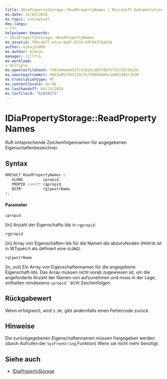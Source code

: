```yaml
---
title: IDiaPropertyStorage::ReadPropertyNames | Microsoft-Dokumentation
ms.date: 11/04/2016
ms.topic: conceptual
dev_langs:
- C++
helpviewer_keywords:
- IDiaPropertyStorage::ReadPropertyNames
ms.assetid: f8bcab77-afca-4a8f-8710-697842f8a518
author: mikejo5000
ms.author: mikejo
manager: jillfra
ms.workload:
- multiple
ms.openlocfilehash: 7492e0eee0523fd102ecd057d075f2672bf3b25b
ms.sourcegitcommit: 94b3a052fb1229c7e7f8804b09c1d403385c7630
ms.translationtype: MT
ms.contentlocale: de-DE
ms.lasthandoff: 04/23/2019
ms.locfileid: "62839575"
---
```

# <a name="idiapropertystoragereadpropertynames"></a>IDiaPropertyStorage::ReadPropertyNames
Ruft entsprechende Zeichenfolgennamen für angegebenen Eigenschaftenbezeichner.

## <a name="syntax"></a>Syntax

```C++
HRESULT ReadPropertyNames (
   ULONG         cpropid,
   PROPID const* rgpropid,
   BSTR*         rglpwstrName
);
```

#### <a name="parameters"></a>Parameter
 `cpropid`

[in] Anzahl der Eigenschafts-Ids in `rgpropid`.

 `rgpropid`

[in] Array von Eigenschaften-Ids für die Namen die abzurufenden (`PROPID` ist in WTypes.h als definiert eine `ULONG`).

 `rglpwstrName`

[in, out] Ein Array von Eigenschaftennamen für die angegebene Eigenschaft-Ids. Das Array müssen nicht vorab zugewiesen ist, um die angeforderte Anzahl der Namen von aufzunehmen und muss in der Lage, enthalten mindestens `cpropid``BSTR` Zeichenfolgen.

## <a name="return-value"></a>Rückgabewert
 Wenn erfolgreich, wird `S_OK`; gibt andernfalls einen Fehlercode zurück.

## <a name="remarks"></a>Hinweise
 Die zurückgegebenen Eigenschaftennamen müssen freigegeben werden (durch Aufrufen der `SysFreeString` Funktion) Wenn sie nicht mehr benötigt.

## <a name="see-also"></a>Siehe auch
- [IDiaPropertyStorage](../../debugger/debug-interface-access/idiapropertystorage.md)